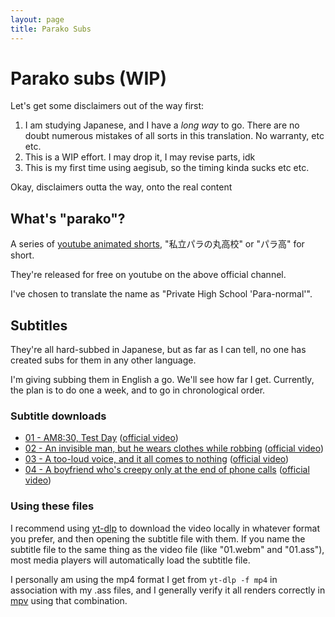 ```yaml
---
layout: page
title: Parako Subs
---
```


# Parako subs (WIP)

Let's get some disclaimers out of the way first:

1. I am studying Japanese, and I have a _long way_ to go. There are no doubt
   numerous mistakes of all sorts in this translation. No warranty, etc etc.
2. This is a WIP effort. I may drop it, I may revise parts, idk
3. This is my first time using aegisub, so the timing kinda sucks etc etc.

Okay, disclaimers outta the way, onto the real content

## What's "parako"?

A series of [youtube animated shorts](https://www.youtube.com/@parako), "私立パラの丸高校" or "パラ高" for short.

They're released for free on youtube on the above official channel.

I've chosen to translate the name as "Private High School 'Para-normal'".

## Subtitles

They're all hard-subbed in Japanese, but as far as I can tell, no one has created subs for them in any other language.

I'm giving subbing them in English a go. We'll see how far I get. Currently, the plan is to do one a week, and to go in chronological order.


### Subtitle downloads

* [01 - AM8:30, Test Day](01.ass) ([official video](https://www.youtube.com/watch?v=JfvbpGcwyc8))
* [02 - An invisible man, but he wears clothes while robbing](02.ass) ([official video](https://www.youtube.com/watch?v=N9ViysA_qxM))
* [03 - A too-loud voice, and it all comes to nothing](03.ass) ([official video](https://www.youtube.com/watch?v=kyhZqtKCFbA))
* [04 - A boyfriend who's creepy only at the end of phone calls](04.ass) ([official video](https://www.youtube.com/watch?v=fqMiwODkApg))

### Using these files

I recommend using [yt-dlp](https://github.com/yt-dlp/yt-dlp) to download the video locally in whatever format you prefer, and then opening the subtitle file with them. If you name the subtitle file to the same thing as the video file (like "01.webm" and "01.ass"), most media players will automatically load the subtitle file.

I personally am using the mp4 format I get from `yt-dlp -f mp4` in association with my .ass files, and I generally verify it all renders correctly in [mpv](https://mpv.io/) using that combination.
